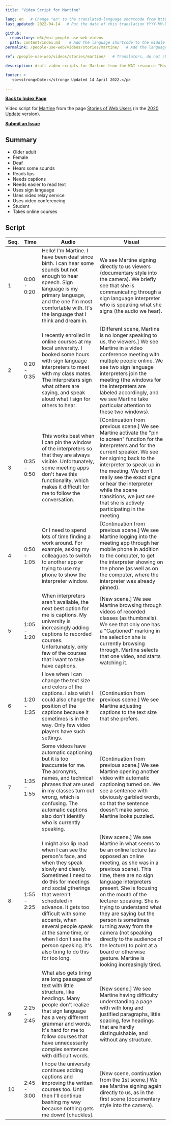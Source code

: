 ```yaml
---
title: "Video Script for Martine"

lang: en   # Change "en" to the translated-language shortcode from https://www.iana.org/assignments/language-subtag-registry/language-subtag-registry
last_updated: 2022-04-14   # Put the date of this translation YYYY-MM-DD (with month in the middle)

github:
  repository: w3c/wai-people-use-web-videos
  path: content/index.md    # Add the language shortcode to the middle of the filename, for example: content/index.fr.md
permalink: /people-use-web/videos/stories/martine/   # Add the language shortcode to the end, with no slash at end, for example: /link/to/page/fr

ref: /people-use-web/videos/stories/martine/   # Translators, do not change this

description: draft video scripts for Martine from the WAI resource "How People with Disabilities Use the Web"

footer: >
   <p><strong>Date:</strong> Updated 14 April 2022.</p>

---
```


**[Back to Index Page](../../)**

Video script for [Martine](https://deploy-preview-113--wai-people-use-web.netlify.app/people-use-web/user-stories-six/) from the page [Stories of Web Users](https://www.w3.org/WAI/people-use-web/user-stories/) (in the [2020 Update](https://github.com/w3c/wai-people-use-web/wiki/Persona-development) version).

**[Submit an Issue](https://github.com/w3c/wai-people-use-web-videos/issues/new?title=[Martine])**

## Summary

* Older adult
* Female
* Deaf
* Hears some sounds
* Reads lips
* Needs captions
* Needs easier to read text
* Uses sign language
* Uses video relay service
* Uses video conferencing
* Student
* Takes online courses

## Script

| Seq. | Time | Audio | Visual |
| --- | --- | --- | --- |
| 1 | 0:00 - 0:20 | Hello! I'm Martine. I have been deaf since birth. I can hear some sounds but not enough to hear speech. Sign language is my primary language, and the one I'm most comfortable with. It's the language that I think and dream in. | We see Martine signing directly to us viewers (documentary style into the camera). We briefly see that she is communicating through a sign language interpreter who is speaking what she signs (the audio we hear). |
| 2 | 0:20 - 0:35 | I recently enrolled in online courses at my local university. I booked some hours with sign language interpreters to meet with my class mates. The interpreters sign what others are saying, and speak aloud what I sign for others to hear. | [Different scene, Martine is no longer speaking to us, the viewers.] We see Martine in a video conference meeting with multiple people online. We see two sign language interpreters join the meeting (the windows for the interpreters are labeled accordingly, and we see Martine take particular attention to these two windows). |
| 3 | 0:35 - 0:50 | This works best when I can pin the window of the interpreters so that they are always visible. Unfortunately, some meeting apps don't have this functionality, which makes it difficult for me to follow the conversation. | [Continuation from previous scene.] We see Martine activate the "pin to screen" function for the interpreters and for the current speaker. We see her signing back to the interpreter to speak up in the meeting. We don't really see the exact signs or hear the interpreter while the scene transitions, we just see that she is actively participating in the meeting. |
| 4 | 0:50 - 1:05 | Or I need to spend lots of time finding a work around. For example, asking my colleagues to switch to another app or trying to use my phone to show the interpreter window. | [Continuation from previous scene.] We see Martine logging into the meeting app through her mobile phone in addition to the computer, to get the interpreter showing on the phone (as well as on the computer, where the interpreter was already pinned). |
| 5 | 1:05 - 1:20 | When interpreters aren't available, the next best option for me is captions. My university is increasingly adding captions to recorded courses. Unfortunately, only few of the courses that I want to take have captions. | [New scene.] We see Martine browsing through videos of recorded classes (as thumbnails). We see that only one has a "Captioned" marking in the selection she is currently browsing through. Martine selects that one video, and starts watching it. |
| 6 | 1:20 - 1:35 | I love when I can change the text size and colors of the captions. I also wish I could also change the position of the captions because it sometimes is in the way. Only few video players have such settings. | [Continuation from previous scene.] We see Martine adjusting captions to the text size that she prefers. |
| 7 | 1:35 - 1:55 | Some videos have automatic captioning but it is too inaccurate for me. The acronyms, names, and technical phrases that are used in my classes turn out wrong, which is confusing. The automatic captions also don't identify who is currently speaking. | [Continuation from previous scene.] We see Martine opening another video with automatic captioning turned on. We see a sentence with obviously garbled words, so that the sentence doesn't make sense. Martine looks puzzled. |
| 8 | 1:55 - 2:25 | I might also lip read when I can see the person's face, and when they speak slowly and clearly. Sometimes I need to do this for meetings and social gtherings that weren't scheduled in advance. It gets too difficult with some accents, when several people speak at the same time, or when I don't see the person speaking. It's also tiring to do this for too long. | [New scene.] We see Martine in what seems to be an online lecture (as opposed an online meeting, as she was in a previous scene). This time, there are no sign language interpreters present. She is focusing on the mouth of the lecturer speaking. She is trying to understand what they are saying but the person is sometimes turning away from the camera (not speaking directly to the audience of the lecture) to point at a board or otherwise gesture. Martine is looking increasingly tired. |
| 9 | 2:25 - 2:45 | What also gets tiring are long passages of text with little structure, like headings. Many people don't realize that sign language has a very different grammar and words. It's hard for me to follow courses that have unnecessarily complex sentences with difficult words. | [New scene.] We see Martine having difficulty understanding a page with with long and justified paragraphs, little spacing, few headings that are hardly distinguishable, and without any structure. |
| 10 | 2:45 - 3:00 | I hope the university continues adding captions and improving the written courses too. Until then I'll continue bashing my way because nothing gets me down! [chuckles]. | [New scene, continuation from the 1st scene.] We see Martine signing again directly to us, as in the first scene (documentary style into the camera). |
